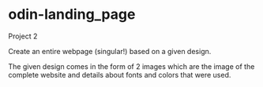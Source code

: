 # odin-landing_page
Project 2

Create an entire webpage (singular!) based on a given design.

The given design comes in the form of 2 images which are the image of the complete website and details about fonts and colors that were used. 
